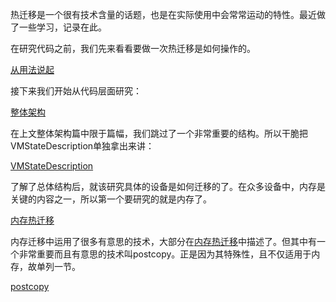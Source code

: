 热迁移是一个很有技术含量的话题，也是在实际使用中会常常运动的特性。最近做了一些学习，记录在此。

在研究代码之前，我们先来看看要做一次热迁移是如何操作的。

[从用法说起][1]

接下来我们开始从代码层面研究：

[整体架构][2]

在上文整体架构篇中限于篇幅，我们跳过了一个非常重要的结构。所以干脆把VMStateDescription单独拿出来讲：

[VMStateDescription][3]

了解了总体结构后，就该研究具体的设备是如何迁移的了。在众多设备中，内存是关键的内容之一，所以第一个要研究的就是内存了。

[内存热迁移][4]

内存迁移中运用了很多有意思的技术，大部分在[内存热迁移][4]中描述了。但其中有一个非常重要而且有意思的技术叫postcopy。正是因为其特殊性，且不仅适用于内存，故单列一节。

[postcopy][5]

[1]:/lm/01-migrate_command_line.md
[2]:/lm/02-infrastructure.md
[3]:/lm/03-vmsd.md
[4]:/lm/04-ram_migration.md
[5]:/lm/05-postcopy.md
